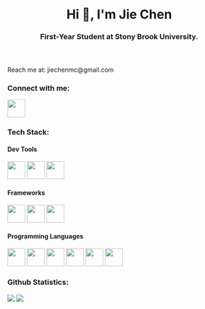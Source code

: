 <!-- Header -->
<header>
    <h1 align="center">Hi 👋, I'm Jie Chen</h1>
    <h3 align="center">First-Year Student at Stony Brook University.</h3>
</header>

<!-- About Me -->
<section id="About_Me">
    Reach me at: jiechenmc@gmail.com
</section>

<!-- Connect With Me -->
<section id="Connect_With_Me">
    <h3>Connect with me:</h3>
    <a href="https://www.linkedin.com/in/jie-chensbu/" target="blank"><img height="40" width="40" src="https://cdn.jsdelivr.net/gh/devicons/devicon/icons/linkedin/linkedin-original.svg" /></a>
</section>

<!-- Tech Stack -->
<section>
    <h3>Tech Stack:</h3>
        <h4>Dev Tools</h4>
            <img height="40" width="40" src="https://cdn.jsdelivr.net/gh/devicons/devicon/icons/vscode/vscode-original-wordmark.svg" />
            <img height="40" width="40" src="https://cdn.jsdelivr.net/gh/devicons/devicon/icons/jupyter/jupyter-original-wordmark.svg" />
            <img height="40" width="40" src="https://cdn.jsdelivr.net/gh/devicons/devicon/icons/intellij/intellij-original-wordmark.svg" />
        <p>
        <h4>Frameworks</h4>
            <img height="40" width="40" src="https://cdn.jsdelivr.net/gh/devicons/devicon/icons/react/react-original-wordmark.svg" />
            <img height="40" width="40" src="https://cdn.jsdelivr.net/gh/devicons/devicon/icons/nodejs/nodejs-original-wordmark.svg" />
            <img height="40" width="40" src="https://cdn.jsdelivr.net/gh/devicons/devicon/icons/flask/flask-original-wordmark.svg" />
        </p>
        <h4>Programming Languages</h4>
            <img height="40" width="40" src="https://cdn.jsdelivr.net/gh/devicons/devicon/icons/python/python-original-wordmark.svg" />
            <img height="40" width="40" src="https://cdn.jsdelivr.net/gh/devicons/devicon/icons/javascript/javascript-original.svg" />
            <img height="40" width="40" src="https://cdn.jsdelivr.net/gh/devicons/devicon/icons/html5/html5-original-wordmark.svg" />
            <img height="40" width="40" src="https://cdn.jsdelivr.net/gh/devicons/devicon/icons/css3/css3-original-wordmark.svg" />
            <img height="40" width="40" src="https://cdn.jsdelivr.net/gh/devicons/devicon/icons/git/git-original-wordmark.svg" />
            <img height="40" width="40" src="https://cdn.jsdelivr.net/gh/devicons/devicon/icons/java/java-original-wordmark.svg" />

</section>
<!-- Github Statistics -->
<section id="Github_Statistics">
    <h3>Github Statistics:</h3>
    <img align="center" src="https://github-readme-stats.vercel.app/api?username=jiechenmc&show_icons=true&count_prive=true" /></a>
    <img align="center" src="https://github-readme-stats.vercel.app/api/top-langs/?username=jiechenmc&layout=compact" /></a>
</section>
